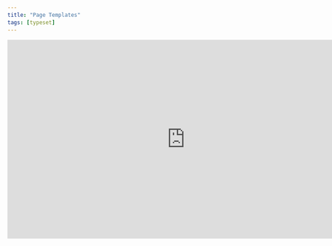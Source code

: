 ```yaml
---
title: "Page Templates"
tags: [typeset]
---
```

 
<html><body><section data-type="chapter" class="hsecchapter" data-hederis-type="hsecchapter" id="typeset-master-pages" data-pi-attrs="id: typeset-master-pages; data-tags: typeset;" role="doc-chapter" data-tags="typeset" data-author-name=" " data-book-title=" " title="Page Templates"><iframe width="800" height="450" src="https://www.youtube.com/embed/OVFvTesq8-E" frameborder="0" allow="accelerometer;" autoplay="" encrypted-media="" gyroscope="" picture-in-picture="" allowfullscreen="" id="pZp9yeOSB"/><p data-embedded-html="true" id="pLzof1ITU">INTENTIONALLY BLANK</p><p class="hblkp" data-hederis-type="hblkp" id="pf2iV4bwu">Page templates control the general layout of all the different sections in your book. This is different from a book&#8217;s design template: a design template includes design instructions for all the paragraphs and elements in your book, as well as the running content, margin widths, and so on. Page templates, however,  determine only the page margins, where the running headers and footers go and what kind of content should appear in them, and how to format that text. Page templates are just one part of a book&#8217;s design template.</p><p class="hblkp" data-hederis-type="hblkp" id="pj63uvy6y">You can configure 5 different page templates: chapters, 2 types of frontmatter, backmatter, and parts. While these page templates are applied to certain types of sections by default, you can change the page template that is used in any section, in the Sections &amp; Text toolset.</p><aside class="hwprbox box" data-hederis-type="hwprbox" id="phdLECLCE" data-type="sidebar"><p class="hblktype" data-hederis-type="hblktype" id="p2E6nqhjO">Note</p><p class="hblkp" data-hederis-type="hblkp" id="pm01KtqHd">We include two types of frontmatter page templates because books will often have certain frontmatter&#8212;like title pages and copyright pages&#8212;that needs a different page layout (e.g., reduced top margin height, or removing all the content from the running headers and footers). </p></aside><p class="hblkp" data-hederis-type="hblkp" id="pAiQUMpRa">Each type of page template has 4 pages that can be configured:</p><ol class="hwprnumlist" data-hederis-type="hwprnumlist" id="prFw4RKzx"><li class="hblkoli" data-hederis-type="hblkoli" id="li3lHYCuPB"><p class="hblkoli" data-hederis-type="hblklip" id="pEUr38wos"><strong data-hederis-type="hspanstrong" id="p1ptPbpWl">The first page of the section: </strong>You can change the top and bottom margins for the first page of the section, or change the running header and footer content. For example, you might choose to insert just the page number at the bottom of the first page, and then to include full running headers and footers on your recto and verso pages.</p></li><li class="hblkoli" data-hederis-type="hblkoli" id="li0sqEdWK6"><p class="hblkoli" data-hederis-type="hblklip" id="pomGKHxNy"><strong class="hspanstrong" data-hederis-type="hspanstrong" id="pYec3Ginb">Recto and verso pages: </strong>These are the main content pages of your section, and this is also where you set the inside and outside margins that will be applied to all the pages in your section (including first and blank pages).</p></li><li class="hblkoli" data-hederis-type="hblkoli" id="liYyVOK4e4"><p class="hblkoli" data-hederis-type="hblklip" id="pr2ezekrg"><strong class="hspanstrong" data-hederis-type="hspanstrong" id="plQGOm9gy">Blank pages: </strong>Sometimes a section will include pages that don&#8217;t include any book content&#8212;for example, if this section ends on a recto page, but the next section is required to also start on a recto page, then an extra blank verso page will be added to the end of the first section. In these cases, you can choose to suppress the running header and footer content, or have different running headers and footers appear.</p></li></ol><p class="hblkp" data-hederis-type="hblkp" id="piND9vjfq">Running headers and footers can consist of text content, or use our built-in variables. To add text to your running headers or footers:</p><ol class="hwprnumlist" data-hederis-type="hwprnumlist" id="pdER4d1mY"><li class="hblkoli" data-hederis-type="hblkoli" id="liOLS8A6EF"><p class="hblkoli" data-hederis-type="hblklip" id="psBxTY2Yy">Click the margin area that you want to add content to.</p></li><li class="hblkoli" data-hederis-type="hblkoli" id="lim7F0KvL5"><p class="hblkoli" data-hederis-type="hblklip" id="ppUOFtg59">Click inside the text box, and type an opening quotation mark (&#8220;).</p></li><li class="hblkoli" data-hederis-type="hblkoli" id="li94lDUq5J"><p class="hblkoli" data-hederis-type="hblklip" id="pq1LVwx1R">Now type the text that you want to appear, and then type a closing quotation mark (&#8221;).</p></li><li class="hblkoli" data-hederis-type="hblkoli" id="lit7yatl4W"><p class="hblkoli" data-hederis-type="hblklip" id="pZ4WuUcVZ">Finally, press the Enter or Return key. Your text will appear as a gray bubble. To remove your typed text, simply press the X immediately to the right of the gray bubble.</p></li></ol><p class="hblkp" data-hederis-type="hblkp" id="p72lH7mIs">Variables let you insert dynamic content that is pulled right from your book text, like the most recent chapter title, the book title, or the author name. You can also insert a variable to dynamically add the up-to-date page number. To include a variable, simply click on it and it will appear in the text box as a green bubble.</p><figure class="hwprfig" data-hederis-type="hwprfig" id="pkrKBLd1U"><img data-hederis-type="hblkimg" class="hblkimg" id="p9CZwV3fv" src="/images/runheadfoot.png" data-img-src="/images/runheadfoot.png"/><p class="hblkcaption" data-hederis-type="hblkcaption" id="pPahs9HDT">This example shows a running footer that uses our built-in Page Number variable, and a running header with text content.</p></figure><p class="hblkp" data-hederis-type="hblkp" id="p2glcLgtZ">You can also combine text and variables, by following the same steps above for each type of content you want to include.</p></section></body></html>
